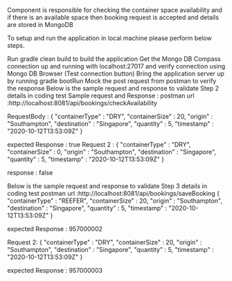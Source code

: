 Component is responsible for checking the container space availability and if there is an available space then booking request is accepted and details are stored in MongoDB

To setup and run the application in local machine please perform below steps.

Run gradle clean build to build the application
Get the Mongo DB Compass connection up and running with localhost:27017 and verify connection using Mongo DB Browser (Test connection button)
Bring the application server up by running gradle bootRun
Mock the post request from postman to verify the response
Below is the sample request and response to validate Step 2 details in coding test
Sample request and Response : postman url :http://localhost:8081/api/bookings/checkAvailability

RequestBody : { "containerType" : "DRY", "containerSize" : 20, "origin" : "Southampton", "destination" : "Singapore", "quantity" : 5, "timestamp" : "2020-10-12T13:53:09Z" }

expected Response : true Request 2 : { "containerType" : "DRY", "containerSize" : 0, "origin" : "Southampton", "destination" : "Singapore", "quantity" : 5, "timestamp" : "2020-10-12T13:53:09Z" }

response : false

Below is the sample request and response to validate Step 3 details in coding test postman url :http://localhost:8081/api/bookings/saveBooking
{ "containerType" : "REEFER", "containerSize" : 20, "origin" : "Southampton", "destination" : "Singapore", "quantity" : 5, "timestamp" : "2020-10-12T13:53:09Z" }

expected Response : 957000002

Request 2: { "containerType" : "DRY", "containerSize" : 20, "origin" : "Southampton", "destination" : "Singapore", "quantity" : 5, "timestamp" : "2020-10-12T13:53:09Z" }

expected Response : 957000003
